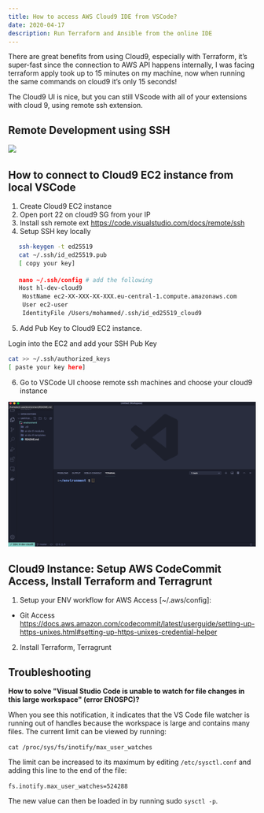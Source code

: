 ```yaml
---
title: How to access AWS Cloud9 IDE from VSCode?
date: 2020-04-17
description: Run Terraform and Ansible from the online IDE
---
```


There are great benefits from using Cloud9, especially with Terraform, it’s super-fast since the connection to AWS API happens internally, I was facing terraform apply took up to 15 minutes on my machine, now when running the same commands on cloud9 it’s only 15 seconds!

The Cloud9 UI is nice, but you can still VScode with all of your extensions with cloud 9, using remote ssh extension.

## Remote Development using SSH

![](https://code.visualstudio.com/assets/docs/remote/ssh/architecture-ssh.png)

## How to connect to Cloud9 EC2 instance from local VSCode

1. Create Cloud9 EC2 instance
2. Open port 22 on cloud9 SG from your IP
3. Install ssh remote ext <https://code.visualstudio.com/docs/remote/ssh>
4. Setup SSH key locally

```bash
   ssh-keygen -t ed25519
   cat ~/.ssh/id_ed25519.pub
   [ copy your key]

   nano ~/.ssh/config # add the following
   Host hl-dev-cloud9
    HostName ec2-XX-XXX-XX-XXX.eu-central-1.compute.amazonaws.com
    User ec2-user
    IdentityFile /Users/mohammed/.ssh/id_ed25519_cloud9
```

5. Add Pub Key to Cloud9 EC2 instance.

Login into the EC2 and add your SSH Pub Key

```bash
cat >> ~/.ssh/authorized_keys
[ paste your key here]
```

6. Go to VSCode UI choose remote ssh machines and choose your cloud9 instance

![](vscode-c9.png)

## Cloud9 Instance: Setup AWS CodeCommit Access, Install Terraform and Terragrunt

1. Setup your ENV workflow for AWS Access [~/.aws/config]:

- Git Access https://docs.aws.amazon.com/codecommit/latest/userguide/setting-up-https-unixes.html#setting-up-https-unixes-credential-helper

2. Install Terraform, Terragrunt

## Troubleshooting

**How to solve "Visual Studio Code is unable to watch for file changes in this large workspace" (error ENOSPC)?**

When you see this notification, it indicates that the VS Code file watcher is running out of handles because the workspace is large and contains many files. The current limit can be viewed by running:

`cat /proc/sys/fs/inotify/max_user_watches`

The limit can be increased to its maximum by editing `/etc/sysctl.conf` and adding this line to the end of the file:

`fs.inotify.max_user_watches=524288`

The new value can then be loaded in by running sudo `sysctl -p`.
